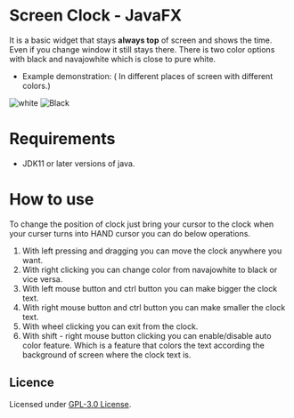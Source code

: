 # Screen Clock - JavaFX
It is a basic widget that stays **always top** of screen and shows the time. Even if you change window it still stays there. There is two color options with black and navajowhite which is close to pure white. 

- Example demonstration: ( In different places of screen with different colors.)
 
![white](https://user-images.githubusercontent.com/73116832/112976207-3e693380-915d-11eb-9465-f7a94bd5825c.png)       ![Black](https://user-images.githubusercontent.com/73116832/112976212-3f9a6080-915d-11eb-98ee-feb8fd1a1331.png)
# Requirements
- JDK11 or later versions of java.
# How to use
To change the position of clock just bring your cursor to the clock when your curser turns into HAND cursor you can do below operations.

1) With left pressing and dragging you can move the clock anywhere you want.
2) With right clicking you can change color from navajowhite to black or vice versa.
3) With left mouse button and ctrl button you can make bigger the clock text.
4) With right mouse button and ctrl button you can make smaller the clock text.
5) With wheel clicking you can exit from the clock.
6) With shift - right mouse button clicking you can enable/disable auto color feature. Which is a feature that colors the text according the background of screen where the clock text is.

## Licence
Licensed under [GPL-3.0 License](LICENSE).
